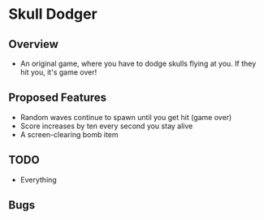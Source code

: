 # Skull Dodger

## Overview
- An original game, where you have to dodge skulls flying at you.  If they hit you, it's game over!

## Proposed Features
- Random waves continue to spawn until you get hit (game over)
- Score increases by ten every second you stay alive
- A screen-clearing bomb item

## TODO
- Everything

## Bugs